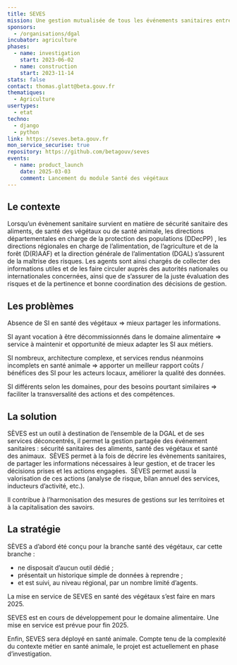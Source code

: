 ```yaml
---
title: SEVES
mission: Une gestion mutualisée de tous les événements sanitaires entre la DGAL et les services déconcentrés
sponsors:
  - /organisations/dgal
incubator: agriculture
phases:
  - name: investigation
    start: 2023-06-02
  - name: construction
    start: 2023-11-14
stats: false
contact: thomas.glatt@beta.gouv.fr
thematiques:
  - Agriculture
usertypes:
  - etat
techno:
  - django
  - python
link: https://seves.beta.gouv.fr
mon_service_securise: true
repository: https://github.com/betagouv/seves
events:
  - name: product_launch
    date: 2025-03-03
    comment: Lancement du module Santé des végétaux
---
```

## Le contexte

Lorsqu’un évènement sanitaire survient en matière de sécurité sanitaire des aliments, de santé des végétaux ou de santé animale, les directions départementales en charge de la protection des populations (DDecPP) , les directions régionales en charge de l’alimentation, de l’agriculture et de la forêt (D(R)AAF) et la direction générale de l’alimentation (DGAL) s’assurent de la maîtrise des risques. Les agents sont ainsi chargés de collecter des informations utiles et de les faire circuler auprès des autorités nationales ou internationales concernées, ainsi que de s’assurer de la juste évaluation des risques et de la pertinence et bonne coordination des décisions de gestion.

## Les problèmes

Absence de SI en santé des végétaux ⇒ mieux partager les informations.

SI ayant vocation à être décommissionnés dans le domaine alimentaire ⇒ service à maintenir et opportunité de mieux adapter les SI aux métiers. 

SI nombreux, architecture complexe, et services rendus néanmoins incomplets en santé animale ⇒  apporter un meilleur rapport coûts / bénéfices des SI pour les acteurs locaux, améliorer la qualité des données. 

SI différents selon les domaines, pour des besoins pourtant similaires ⇒ faciliter la transversalité des actions et des compétences.  

## La solution

SÈVES est un outil à destination de l’ensemble de la DGAL et de ses services déconcentrés, il permet la gestion partagée des événement sanitaires : sécurité sanitaires des aliments, santé des végétaux et santé des animaux. 
SÈVES permet à la fois de décrire les évènements sanitaires, de partager les informations nécessaires à leur gestion, et de tracer les décisions prises et les actions engagées. 
SÈVES permet aussi la valorisation de ces actions (analyse de risque, bilan annuel des services, inducteurs d’activité, etc.).

Il contribue à l’harmonisation des mesures de gestions sur les territoires et à la capitalisation des savoirs.

## La stratégie

SÈVES a d’abord été conçu pour la branche santé des végétaux, car cette branche :
- ne disposait d’aucun outil dédié ;
- présentait un historique simple de données à reprendre ; 
- et est suivi, au niveau régional, par un nombre limité d’agents.

La mise en service de SEVES en santé des végétaux s’est faire en mars 2025. 

SEVES est en cours de développement pour le domaine alimentaire. Une mise en service est prévue pour fin 2025. 

Enfin, SEVES sera déployé en santé animale. Compte tenu de la complexité du contexte métier en santé animale, le projet est actuellement en phase d’investigation.